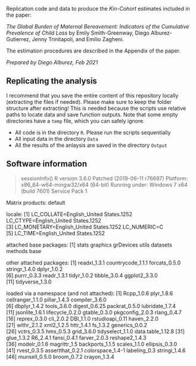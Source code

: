 Replication code and data to produce the *Kin-Cohort* estimates included in the paper:

*The Global Burden of Maternal Bereavement: Indicators of the Cumulative Prevalence of Child Loss* by Emily Smith-Greenway, Diego Alburez-Gutierrez, Jenny Trinitapoli, and Emilio Zagheni.

The estimation procedures are described in the Appendix of the paper. 

*Prepared by Diego Alburez, Feb 2021*

## Replicating the analysis

I recommend that you save the entire content of this repository locally (extracting the files if needed). Please make sure to keep the folder structure after extracting! This is needed because the scripts use relative paths to locate data and save function outputs. 
Note that some empty directories have a `temp` file, which you can safely ignore. 

- All code is in the directory `R`. Please run the scripts sequentially
- All input data in the directory `Data`
- All the results of the anlaysis are saved in the directory `Output`

## Software information

> sessionInfo()
R version 3.6.0 Patched (2019-06-11 r76697)
Platform: x86_64-w64-mingw32/x64 (64-bit)
Running under: Windows 7 x64 (build 7601) Service Pack 1

Matrix products: default

locale:
[1] LC_COLLATE=English_United States.1252  LC_CTYPE=English_United States.1252   
[3] LC_MONETARY=English_United States.1252 LC_NUMERIC=C                          
[5] LC_TIME=English_United States.1252    

attached base packages:
[1] stats     graphics  grDevices utils     datasets  methods   base     

other attached packages:
 [1] readxl_1.3.1      countrycode_1.1.1 forcats_0.5.0     stringr_1.4.0     dplyr_1.0.2      
 [6] purrr_0.3.3       readr_1.3.1       tidyr_1.0.2       tibble_3.0.4      ggplot2_3.3.0    
[11] tidyverse_1.3.0  

loaded via a namespace (and not attached):
 [1] Rcpp_1.0.6        plyr_1.8.6        cellranger_1.1.0  pillar_1.4.3      compiler_3.6.0   
 [6] dbplyr_1.4.2      tools_3.6.0       digest_0.6.25     packrat_0.5.0     lubridate_1.7.4  
[11] jsonlite_1.6.1    lifecycle_0.2.0   gtable_0.3.0      pkgconfig_2.0.3   rlang_0.4.7      
[16] reprex_0.3.0      cli_2.0.2         DBI_1.1.0         rstudioapi_0.11   haven_2.2.0      
[21] withr_2.1.2       xml2_1.2.5        httr_1.4.1        fs_1.3.2          generics_0.0.2   
[26] vctrs_0.3.5       hms_0.5.3         grid_3.6.0        tidyselect_1.1.0  data.table_1.12.8
[31] glue_1.3.2        R6_2.4.1          fansi_0.4.1       farver_2.0.3      reshape2_1.4.3   
[36] modelr_0.1.6      magrittr_1.5      backports_1.1.5   scales_1.1.0      ellipsis_0.3.0   
[41] rvest_0.3.5       assertthat_0.2.1  colorspace_1.4-1  labeling_0.3      stringi_1.4.6    
[46] munsell_0.5.0     broom_0.7.2       crayon_1.3.4     